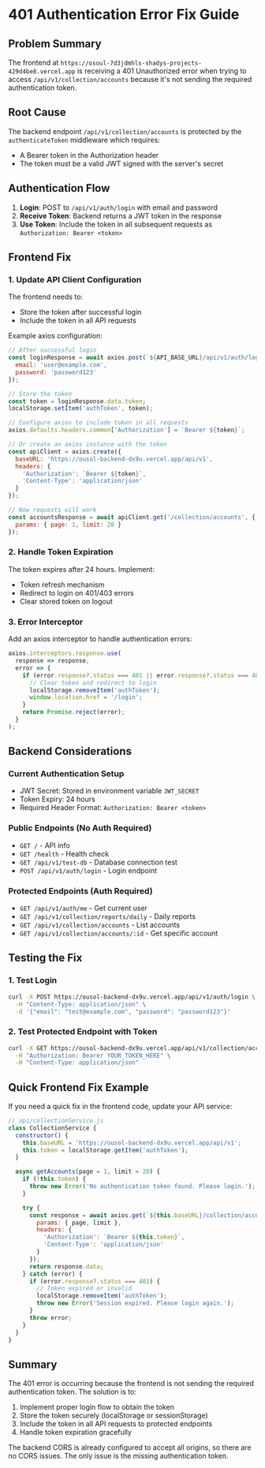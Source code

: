 # 401 Authentication Error Fix Guide

## Problem Summary
The frontend at `https://osoul-7d3jdmhls-shadys-projects-429d4be8.vercel.app` is receiving a 401 Unauthorized error when trying to access `/api/v1/collection/accounts` because it's not sending the required authentication token.

## Root Cause
The backend endpoint `/api/v1/collection/accounts` is protected by the `authenticateToken` middleware which requires:
- A Bearer token in the Authorization header
- The token must be a valid JWT signed with the server's secret

## Authentication Flow
1. **Login**: POST to `/api/v1/auth/login` with email and password
2. **Receive Token**: Backend returns a JWT token in the response
3. **Use Token**: Include the token in all subsequent requests as `Authorization: Bearer <token>`

## Frontend Fix

### 1. Update API Client Configuration
The frontend needs to:
- Store the token after successful login
- Include the token in all API requests

Example axios configuration:
```javascript
// After successful login
const loginResponse = await axios.post(`${API_BASE_URL}/api/v1/auth/login`, {
  email: 'user@example.com',
  password: 'password123'
});

// Store the token
const token = loginResponse.data.token;
localStorage.setItem('authToken', token);

// Configure axios to include token in all requests
axios.defaults.headers.common['Authorization'] = `Bearer ${token}`;

// Or create an axios instance with the token
const apiClient = axios.create({
  baseURL: 'https://ousol-backend-dx9u.vercel.app/api/v1',
  headers: {
    'Authorization': `Bearer ${token}`,
    'Content-Type': 'application/json'
  }
});

// Now requests will work
const accountsResponse = await apiClient.get('/collection/accounts', {
  params: { page: 1, limit: 20 }
});
```

### 2. Handle Token Expiration
The token expires after 24 hours. Implement:
- Token refresh mechanism
- Redirect to login on 401/403 errors
- Clear stored token on logout

### 3. Error Interceptor
Add an axios interceptor to handle authentication errors:
```javascript
axios.interceptors.response.use(
  response => response,
  error => {
    if (error.response?.status === 401 || error.response?.status === 403) {
      // Clear token and redirect to login
      localStorage.removeItem('authToken');
      window.location.href = '/login';
    }
    return Promise.reject(error);
  }
);
```

## Backend Considerations

### Current Authentication Setup
- JWT Secret: Stored in environment variable `JWT_SECRET`
- Token Expiry: 24 hours
- Required Header Format: `Authorization: Bearer <token>`

### Public Endpoints (No Auth Required)
- `GET /` - API info
- `GET /health` - Health check
- `GET /api/v1/test-db` - Database connection test
- `POST /api/v1/auth/login` - Login endpoint

### Protected Endpoints (Auth Required)
- `GET /api/v1/auth/me` - Get current user
- `GET /api/v1/collection/reports/daily` - Daily reports
- `GET /api/v1/collection/accounts` - List accounts
- `GET /api/v1/collection/accounts/:id` - Get specific account

## Testing the Fix

### 1. Test Login
```bash
curl -X POST https://ousol-backend-dx9u.vercel.app/api/v1/auth/login \
  -H "Content-Type: application/json" \
  -d '{"email": "test@example.com", "password": "password123"}'
```

### 2. Test Protected Endpoint with Token
```bash
curl -X GET https://ousol-backend-dx9u.vercel.app/api/v1/collection/accounts \
  -H "Authorization: Bearer YOUR_TOKEN_HERE" \
  -H "Content-Type: application/json"
```

## Quick Frontend Fix Example
If you need a quick fix in the frontend code, update your API service:

```javascript
// api/collectionService.js
class CollectionService {
  constructor() {
    this.baseURL = 'https://ousol-backend-dx9u.vercel.app/api/v1';
    this.token = localStorage.getItem('authToken');
  }

  async getAccounts(page = 1, limit = 20) {
    if (!this.token) {
      throw new Error('No authentication token found. Please login.');
    }

    try {
      const response = await axios.get(`${this.baseURL}/collection/accounts`, {
        params: { page, limit },
        headers: {
          'Authorization': `Bearer ${this.token}`,
          'Content-Type': 'application/json'
        }
      });
      return response.data;
    } catch (error) {
      if (error.response?.status === 401) {
        // Token expired or invalid
        localStorage.removeItem('authToken');
        throw new Error('Session expired. Please login again.');
      }
      throw error;
    }
  }
}
```

## Summary
The 401 error is occurring because the frontend is not sending the required authentication token. The solution is to:
1. Implement proper login flow to obtain the token
2. Store the token securely (localStorage or sessionStorage)
3. Include the token in all API requests to protected endpoints
4. Handle token expiration gracefully

The backend CORS is already configured to accept all origins, so there are no CORS issues. The only issue is the missing authentication token.